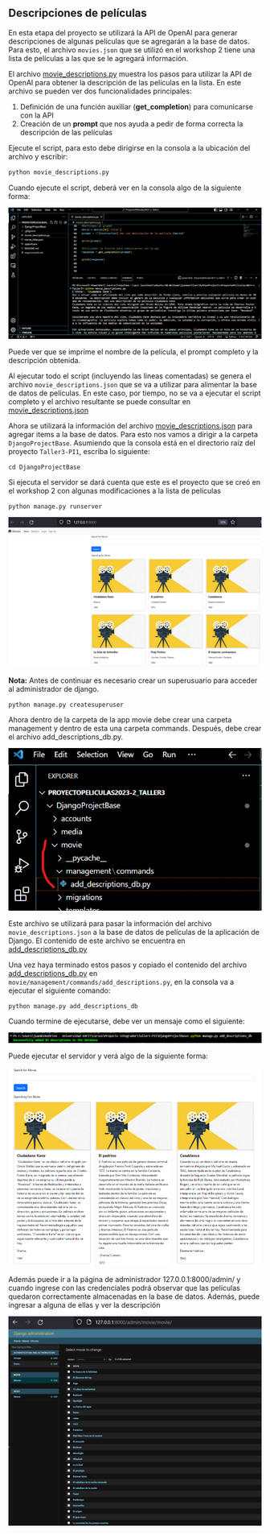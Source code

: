## Descripciones de películas

En esta etapa del proyecto se utilizará la API de OpenAI para generar descripciones de algunas películas que se agregarán a la base de datos.
Para esto, el archivo ``movies.json`` que se utilizó en el workshop 2 tiene una lista de películas a las que se le agregará información.

El archivo [movie_descriptions.py](movie_descriptions.py) muestra los pasos para utilizar la API de OpenAI para obtener la descripción de las películas en la lista.
En este archivo se pueden ver dos funcionalidades principales:

1. Definición de una función auxiliar (__get_completion__) para comunicarse con la API
2. Creación de un __prompt__ que nos ayuda a pedir de forma correcta la descripción de las películas

Ejecute el script, para esto debe dirigirse en la consola a la ubicación del archivo y escribir:

````bash
python movie_descriptions.py
````

Cuando ejecute el script, deberá ver en la consola algo de la siguiente forma:

![Fork 1](imgs/md1.png)

Puede ver que se imprime el nombre de la película, el prompt completo y la descripción obtenida.

Al ejecutar todo el script (incluyendo las lineas comentadas) se genera el archivo ``movie_descriptions.json``
que se va a utilizar para alimentar la base de datos de películas. En este caso, por tiempo, no se va a ejecutar el script completo y el archivo resultante se puede consultar en [movie_descriptions.json](movie_descriptions.json)

Ahora se utilizará la información del archivo [movie_descriptions.json](movie_descriptions.json) para agregar items a la base de datos. Para esto nos vamos a dirigir a la carpeta ``DjangoProjectBase``. Asumiendo que la consola está en el directorio raíz del proyecto ``Taller3-PI1``, escriba lo siguiente:

````shell
cd DjangoProjectBase
````
Si ejecuta el servidor se dará cuenta que este es el proyecto que se creó en el workshop 2 con algunas modificaciones a la lista de películas

````shell
python manage.py runserver
````
![Fork 1](imgs/md2a.png)

__Nota:__ Antes de continuar es necesario crear un superusuario para acceder al administrador de django.

````shell
python manage.py createsuperuser
````

Ahora dentro de la carpeta de la app movie debe crear una carpeta management y dentro de esta una carpeta commands. Después, debe crear el archivo add_descriptions_db.py.

![Fork 1](imgs/md3.png)

Este archivo se utilizará para pasar la información del archivo ``movie_descriptions.json`` a la base de datos de películas de la aplicación de Django. El contenido de este archivo se encuentra en [add_descriptions_db.py](aux_files/add_descriptions_db.py)

Una vez haya terminado estos pasos y copiado el contenido del archivo [add_descriptions_db.py](aux_files/add_descriptions_db.py) en ``movie/management/commands/add_descriptions.py``, en la consola va a ejecutar el siguiente comando:

````shell
python manage.py add_descriptions_db
````
Cuando termine de ejecutarse, debe ver un mensaje como el siguiente:

![Fork 1](imgs/md4a.png)

Puede ejecutar el servidor y verá algo de la siguiente forma:

![Fork 1](imgs/md7a.png)

Además puede ir a la página de administrador 127.0.0.1:8000/admin/ y cuando ingrese con las credenciales podrá observar que las películas quedaron correctamente almacenadas en la base de datos. Además, puede ingresar a alguna de ellas y ver la descripción

![Fork 1](imgs/md8a.png)
